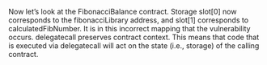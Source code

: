 Now let’s look at the FibonacciBalance contract. Storage slot[0] now corresponds to the fibonacciLibrary address, and slot[1] corresponds to calculatedFibNumber. It is in this incorrect mapping that the vulnerability occurs. delegatecall preserves contract context. This means that code that is executed via delegatecall will act on the state (i.e., storage) of the calling contract.
